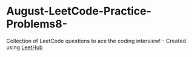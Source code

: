 # August-LeetCode-Practice-Problems8-
Collection of LeetCode questions to ace the coding interview! - Created using [LeetHub](https://github.com/QasimWani/LeetHub)
